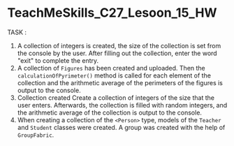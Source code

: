 # TeachMeSkills_C27_Lesoon_15_HW

TASK : 
 1. A collection of integers is created, the size of the collection is set from the console by the user. After filling out the collection, enter the word "exit" to complete the entry.
 2. A collection of `Figures` has been created and uploaded. 
    Then the `calculationOfPyrimeter()` method is called for each element of the collection and 
    the arithmetic average of the perimeters of the figures is output to the console.
 3. Collection created
    Create a collection of integers of the size that the user enters. 
    Afterwards, the collection is filled with random integers, 
    and the arithmetic average of the collection is output to the console.
 4. When creating a collection of the `<Person>` type, models of the `Teacher` and `Student` classes were created. 
    A group was created with the help of `GroupFabric`.
